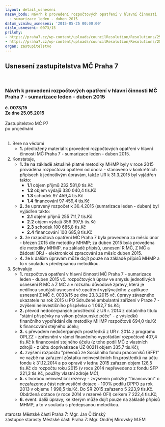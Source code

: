 ```yaml
---
layout: detail_usneseni
nazev_bodu: Návrh k provedení rozpočtových opatření v hlavní činnosti  MČ Praha 7
  - sumarizace leden - duben 2015
datum_vzniku_usneseni: '2015-05-25 00:00:00'
cislo_usneseni: 0073/15
prilohy:
- https://praha7.cz/wp-content/uploads/councilResolution/Resolutions/25522/4-15-p1__d%c5%afvodovka_ro_duben.doc
- https://praha7.cz/wp-content/uploads/councilResolution/Resolutions/25522/4-15-0413r.doc
organ: zastupitelstvo
---
```

<div id="ucUsn_pList" class="usn">
	<span><h2>Usnesení zastupitelstva MČ Praha 7 </h2>
<br></span><div class="standBody">
<span><h3>Návrh k provedení rozpočtových opatření v hlavní činnosti  MČ Praha 7 - sumarizace leden - duben 2015</h3></span><div class="center">
		<strong>č. 0073/15</strong><br>
	</div>
<div class="center">
		<strong>Ze dne 25.05.2015</strong><br><br>
	</div>Zastupitelstvo MČ P7<br> po projednání<br><br><ol>
<li>Bere na vědomí<ul><li>
<strong>1.</strong> předložený materiál k provedení rozpočtových opatření v hlavní činnosti  MČ Praha 7 - sumarizace leden - duben 2015.</li></ul>
</li>
<li>Konstatuje,<ul>
<li>
<strong>1.</strong> že na základě aktuálně platné metodiky MHMP byly v roce 2015 prováděna rozpočtová opatření od února - stanoveno v konkrétních přípisech k jednotlivým úpravám, takže UR k 31.3.2015 byl vyjádřen takto:<ul>
<li>
<strong>1.1</strong> objem příjmů                 232 581,0 tis.Kč</li>
<li>
<strong>1.2</strong> objem výdajů                 330 040,4 tis.Kč</li>
<li>
<strong>1.3</strong> schodek                           97 459,4 tis.Kč</li>
<li>
<strong>1.4</strong> financování                      97 459,4 tis.Kč</li>
</ul>
</li>
<li>
<strong>2.</strong> že upravený rozpočet k 30.4.2015 (sumarizace leden - duben) byl vyjádřen takto:<ul>
<li>
<strong>2.1</strong> objem příjmů                 255 711,7 tis.Kč</li>
<li>
<strong>2.2</strong> objem výdajů                 356 397,5 tis.Kč</li>
<li>
<strong>2.3</strong> schodek                         100 685,8 tis.Kč</li>
<li>
<strong>2.4</strong> financování                    100 685,8 tis.Kč</li>
</ul>
</li>
<li>
<strong>3.</strong> že rozpočtová opatření MČ Praha 7 byla provedena za měsíc únor - březen 2015 dle metodiky MHMP; za duben 2015 byla provedena dle metodiky MHMP, na základě přípisů, usnesení R MČ, Z MČ a žádostí ORJ - elektronické zpracování za měsíc duben 2015.  </li>
<li>
<strong>4.</strong> že k dalším úpravám může dojít pouze na základě přípisů MHMP a to v souladu s předepsanou metodikou.</li>
</ul>
</li>
<li>Schvaluje<ul>
<li>
<strong>1.</strong> rozpočtová opatření v hlavní činnosti MČ Praha 7 - sumarizace leden - duben 2015 vč. rozpočtových úprav ve smyslu jednotlivých usnesení R MČ a Z MČ a v rozsahu důvodové zprávy, která je nedílnou součástí usnesení vč.opatření vyplývajícího z aplikace usnesení Z MČ č. 0033/15 ze dne 23.3.2015 vč. úpravy závazného ukazatele na rok 2015 u PO Sdružené ambulantní zařízení v Praze 7 -  zvýšení neinvestičního příspěvku o 1 062,7 tis.Kč; </li>
<li>
<strong>2.</strong> převod nedočerpaných prostředků z UR r. 2014 z dotačního titulu "státní  příspěvky na výkon pěstounské péče" - z výsledků finančního vypořádání dle metodiky MHMP rozpočtově 694,0 tis.Kč k financování stejného účelu;</li>
<li>
<strong>3.</strong> s převodem nedočerpaných prostředků z UR r. 2014  z programu OPLZZ - zpřesnění v rámci finančního vypořádání  rozpočtově 407,4 tis.Kč k financování stejného účelu (z toho podíl MČ z vlastních zdrojů - z účtu doprivatizace ÚZ 00211 objem 335,7 tis.Kč);</li>
<li>
<strong>4.</strong> zvýšení  rozpočtu "převodů ze Sociálního fondu pracovníků (SFP)"  ve vazbě na zařazení zůstatku neinvestičních fin.prostředků na účtu fondu k 31.12.2014 a po opravě v lednu 2015 zařazen objem 126,5 tis.Kč do rozpočtu roku  2015               (v roce 2014 nepřevedeno z fondu SFP 221,3 tis.Kč, použity vlastní zdroje MČ);</li>
<li>
<strong>5.</strong> s tvorbou neinvestiční rezervy -  zvýšením položky "financování" o nezařazenou část neinvestiční dotace  - 100% podílu DPPO za rok 2013 v objemu 1 998,5 tis.Kč. Do SR 2015 zařazeno 5 223,9  tis.Kč. Obdržená dotace (v roce 2014 v rezervě OFI)  celkem 7 222,4 tis.Kč;  </li>
<li>
<strong>6.</strong> event. další úpravy, ke kterým může dojít pouze na základě přípisů MHMP, a to v souladu s předepsanou metodikou.</li>
</ul>
</li>
</ol>starosta Městské části Praha 7: Mgr. Jan Čižinský<br>zástupce starosty Městské části Praha 7: Mgr. Ondřej Mirovský M.EM
</div>
</div>